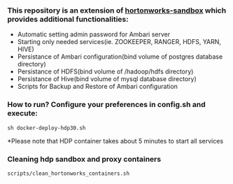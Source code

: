 ### This repository is an extension of [hortonworks-sandbox](https://www.cloudera.com/downloads/hortonworks-sandbox/hdp.html) which provides additional functionalities:
- Automatic setting admin password for Ambari server
- Starting only needed services(ie. ZOOKEEPER, RANGER, HDFS, YARN, HIVE)
- Persistance of Ambari configuration(bind volume of postgres database directory)
- Persistance of HDFS(bind volume of /hadoop/hdfs directory)
- Persistance of Hive(bind volume of mysql database directory)
- Scripts for Backup and Restore of Ambari configuration

### How to run? Configure your preferences in config.sh and execute:
```
sh docker-deploy-hdp30.sh
```
*Please note that HDP container takes about 5 minutes to start all services

### Cleaning hdp sandbox and proxy containers
```
scripts/clean_hortonworks_containers.sh
```


